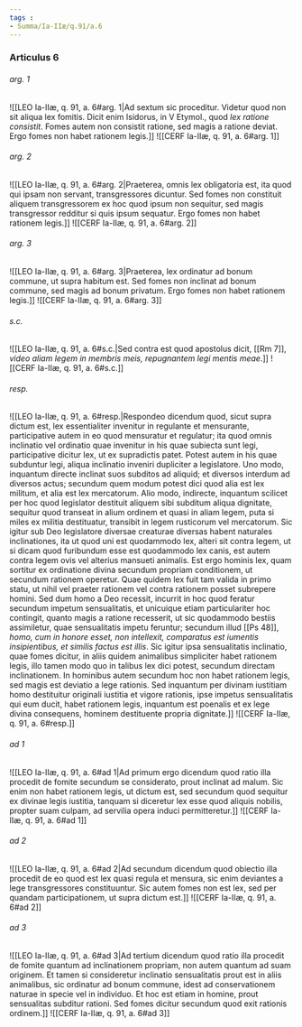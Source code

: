 ```yaml
---
tags : 
- Summa/Ia-IIæ/q.91/a.6
---
```


### Articulus 6

###### arg. 1
![[LEO Ia-IIæ, q. 91, a. 6#arg. 1|Ad sextum sic proceditur. Videtur quod non sit aliqua lex fomitis. Dicit enim Isidorus, in V Etymol., quod *lex ratione consistit*. Fomes autem non consistit ratione, sed magis a ratione deviat. Ergo fomes non habet rationem legis.]]
![[CERF Ia-IIæ, q. 91, a. 6#arg. 1]]

###### arg. 2
![[LEO Ia-IIæ, q. 91, a. 6#arg. 2|Praeterea, omnis lex obligatoria est, ita quod qui ipsam non servant, transgressores dicuntur. Sed fomes non constituit aliquem transgressorem ex hoc quod ipsum non sequitur, sed magis transgressor redditur si quis ipsum sequatur. Ergo fomes non habet rationem legis.]]
![[CERF Ia-IIæ, q. 91, a. 6#arg. 2]]

###### arg. 3
![[LEO Ia-IIæ, q. 91, a. 6#arg. 3|Praeterea, lex ordinatur ad bonum commune, ut supra habitum est. Sed fomes non inclinat ad bonum commune, sed magis ad bonum privatum. Ergo fomes non habet rationem legis.]]
![[CERF Ia-IIæ, q. 91, a. 6#arg. 3]]

###### s.c.
![[LEO Ia-IIæ, q. 91, a. 6#s.c.|Sed contra est quod apostolus dicit, [[Rm 7]], *video aliam legem in membris meis, repugnantem legi mentis meae*.]]
![[CERF Ia-IIæ, q. 91, a. 6#s.c.]]

###### resp.
![[LEO Ia-IIæ, q. 91, a. 6#resp.|Respondeo dicendum quod, sicut supra dictum est, lex essentialiter invenitur in regulante et mensurante, participative autem in eo quod mensuratur et regulatur; ita quod omnis inclinatio vel ordinatio quae invenitur in his quae subiecta sunt legi, participative dicitur lex, ut ex supradictis patet. Potest autem in his quae subduntur legi, aliqua inclinatio inveniri dupliciter a legislatore. Uno modo, inquantum directe inclinat suos subditos ad aliquid; et diversos interdum ad diversos actus; secundum quem modum potest dici quod alia est lex militum, et alia est lex mercatorum. Alio modo, indirecte, inquantum scilicet per hoc quod legislator destituit aliquem sibi subditum aliqua dignitate, sequitur quod transeat in alium ordinem et quasi in aliam legem, puta si miles ex militia destituatur, transibit in legem rusticorum vel mercatorum. Sic igitur sub Deo legislatore diversae creaturae diversas habent naturales inclinationes, ita ut quod uni est quodammodo lex, alteri sit contra legem, ut si dicam quod furibundum esse est quodammodo lex canis, est autem contra legem ovis vel alterius mansueti animalis. Est ergo hominis lex, quam sortitur ex ordinatione divina secundum propriam conditionem, ut secundum rationem operetur. Quae quidem lex fuit tam valida in primo statu, ut nihil vel praeter rationem vel contra rationem posset subrepere homini. Sed dum homo a Deo recessit, incurrit in hoc quod feratur secundum impetum sensualitatis, et unicuique etiam particulariter hoc contingit, quanto magis a ratione recesserit, ut sic quodammodo bestiis assimiletur, quae sensualitatis impetu feruntur; secundum illud [[Ps 48]], *homo, cum in honore esset, non intellexit, comparatus est iumentis insipientibus, et similis factus est illis*. Sic igitur ipsa sensualitatis inclinatio, quae fomes dicitur, in aliis quidem animalibus simpliciter habet rationem legis, illo tamen modo quo in talibus lex dici potest, secundum directam inclinationem. In hominibus autem secundum hoc non habet rationem legis, sed magis est deviatio a lege rationis. Sed inquantum per divinam iustitiam homo destituitur originali iustitia et vigore rationis, ipse impetus sensualitatis qui eum ducit, habet rationem legis, inquantum est poenalis et ex lege divina consequens, hominem destituente propria dignitate.]]
![[CERF Ia-IIæ, q. 91, a. 6#resp.]]

###### ad 1
![[LEO Ia-IIæ, q. 91, a. 6#ad 1|Ad primum ergo dicendum quod ratio illa procedit de fomite secundum se considerato, prout inclinat ad malum. Sic enim non habet rationem legis, ut dictum est, sed secundum quod sequitur ex divinae legis iustitia, tanquam si diceretur lex esse quod aliquis nobilis, propter suam culpam, ad servilia opera induci permitteretur.]]
![[CERF Ia-IIæ, q. 91, a. 6#ad 1]]

###### ad 2
![[LEO Ia-IIæ, q. 91, a. 6#ad 2|Ad secundum dicendum quod obiectio illa procedit de eo quod est lex quasi regula et mensura, sic enim deviantes a lege transgressores constituuntur. Sic autem fomes non est lex, sed per quandam participationem, ut supra dictum est.]]
![[CERF Ia-IIæ, q. 91, a. 6#ad 2]]

###### ad 3
![[LEO Ia-IIæ, q. 91, a. 6#ad 3|Ad tertium dicendum quod ratio illa procedit de fomite quantum ad inclinationem propriam, non autem quantum ad suam originem. Et tamen si consideretur inclinatio sensualitatis prout est in aliis animalibus, sic ordinatur ad bonum commune, idest ad conservationem naturae in specie vel in individuo. Et hoc est etiam in homine, prout sensualitas subditur rationi. Sed fomes dicitur secundum quod exit rationis ordinem.]]
![[CERF Ia-IIæ, q. 91, a. 6#ad 3]]

